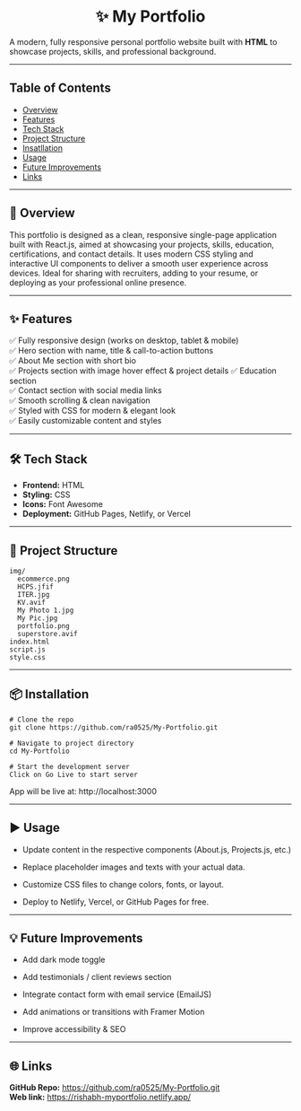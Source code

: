<h1 align="center"> ✨ My Portfolio </h1>

A modern, fully responsive personal portfolio website built with **HTML** to showcase projects, skills, and professional background.

---

## **Table of Contents**
+ [Overview](#-overview)
+ [Features](#-features)
+ [Tech Stack](#-tech-stack)
+ [Project Structure](#-project-structure)
+ [Insatllation](#-installation)
+ [Usage](#️-usage)
+ [Future Improvements](#-future-improvements)
+ [Links](#-links)

---

## 📝 **Overview**

This portfolio is designed as a clean, responsive single-page application built with React.js, aimed at showcasing your projects, skills, education, certifications, and contact details. It uses modern CSS styling and interactive UI components to deliver a smooth user experience across devices. Ideal for sharing with recruiters, adding to your resume, or deploying as your professional online presence.

---

## ✨ **Features**

✅ Fully responsive design (works on desktop, tablet & mobile)  
✅ Hero section with name, title & call-to-action buttons  
✅ About Me section with short bio  
✅ Projects section with image hover effect & project details 
✅ Education section  
✅ Contact section with social media links  
✅ Smooth scrolling & clean navigation  
✅ Styled with CSS for modern & elegant look  
✅ Easily customizable content and styles

---

## 🛠 **Tech Stack**

- **Frontend:** HTML
- **Styling:** CSS
- **Icons:** Font Awesome 
- **Deployment:** GitHub Pages, Netlify, or Vercel

---

## 📂 **Project Structure**

```plaintext
img/
  ecommerce.png
  HCPS.jfif
  ITER.jpg
  KV.avif
  My Photo 1.jpg
  My Pic.jpg
  portfolio.png
  superstore.avif
index.html
script.js
style.css
```

---

## 📦 **Installation**

```
# Clone the repo
git clone https://github.com/ra0525/My-Portfolio.git

# Navigate to project directory
cd My-Portfolio

# Start the development server
Click on Go Live to start server
```
App will be live at: http://localhost:3000

---

## ▶️ **Usage**

+ Update content in the respective components (About.js, Projects.js, etc.)

+ Replace placeholder images and texts with your actual data.

+ Customize CSS files to change colors, fonts, or layout.

+ Deploy to Netlify, Vercel, or GitHub Pages for free.

---

## 💡 **Future Improvements**

+ Add dark mode toggle

+ Add testimonials / client reviews section

+ Integrate contact form with email service (EmailJS)

+ Add animations or transitions with Framer Motion

+ Improve accessibility & SEO

---

## 🌐 **Links**
**GitHub Repo:** https://github.com/ra0525/My-Portfolio.git <br/>
**Web link:** https://rishabh-myportfolio.netlify.app/